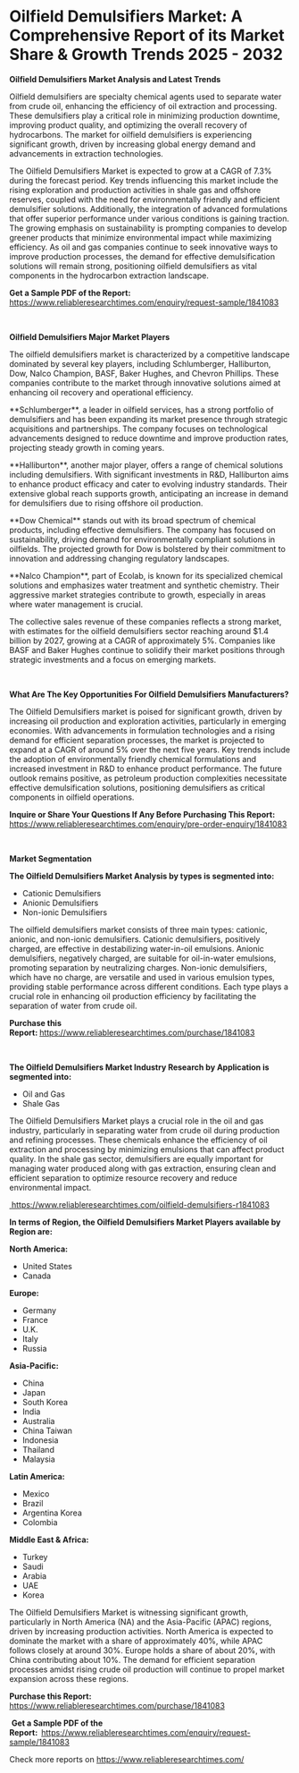 <p><h1>Oilfield Demulsifiers Market: A Comprehensive Report of its Market Share & Growth Trends 2025 - 2032</h1></p><p><strong>Oilfield Demulsifiers Market Analysis and Latest Trends</strong></p>
<p><p>Oilfield demulsifiers are specialty chemical agents used to separate water from crude oil, enhancing the efficiency of oil extraction and processing. These demulsifiers play a critical role in minimizing production downtime, improving product quality, and optimizing the overall recovery of hydrocarbons. The market for oilfield demulsifiers is experiencing significant growth, driven by increasing global energy demand and advancements in extraction technologies.</p><p>The Oilfield Demulsifiers Market is expected to grow at a CAGR of 7.3% during the forecast period. Key trends influencing this market include the rising exploration and production activities in shale gas and offshore reserves, coupled with the need for environmentally friendly and efficient demulsifier solutions. Additionally, the integration of advanced formulations that offer superior performance under various conditions is gaining traction. The growing emphasis on sustainability is prompting companies to develop greener products that minimize environmental impact while maximizing efficiency. As oil and gas companies continue to seek innovative ways to improve production processes, the demand for effective demulsification solutions will remain strong, positioning oilfield demulsifiers as vital components in the hydrocarbon extraction landscape.</p></p>
<p><strong>Get a Sample PDF of the Report:&nbsp;</strong> <a href="https://www.reliableresearchtimes.com/enquiry/request-sample/1841083?utm_campaign=2133&utm_medium=2&utm_source=Github&utm_content=ia&utm_term=03022025&utm_id=oilfield-demulsifiers">https://www.reliableresearchtimes.com/enquiry/request-sample/1841083</a></p>
<p>&nbsp;</p>
<p><strong>Oilfield Demulsifiers Major Market Players</strong></p>
<p><p>The oilfield demulsifiers market is characterized by a competitive landscape dominated by several key players, including Schlumberger, Halliburton, Dow, Nalco Champion, BASF, Baker Hughes, and Chevron Phillips. These companies contribute to the market through innovative solutions aimed at enhancing oil recovery and operational efficiency.</p><p>**Schlumberger**, a leader in oilfield services, has a strong portfolio of demulsifiers and has been expanding its market presence through strategic acquisitions and partnerships. The company focuses on technological advancements designed to reduce downtime and improve production rates, projecting steady growth in coming years.</p><p>**Halliburton**, another major player, offers a range of chemical solutions including demulsifiers. With significant investments in R&D, Halliburton aims to enhance product efficacy and cater to evolving industry standards. Their extensive global reach supports growth, anticipating an increase in demand for demulsifiers due to rising offshore oil production.</p><p>**Dow Chemical** stands out with its broad spectrum of chemical products, including effective demulsifiers. The company has focused on sustainability, driving demand for environmentally compliant solutions in oilfields. The projected growth for Dow is bolstered by their commitment to innovation and addressing changing regulatory landscapes.</p><p>**Nalco Champion**, part of Ecolab, is known for its specialized chemical solutions and emphasizes water treatment and synthetic chemistry. Their aggressive market strategies contribute to growth, especially in areas where water management is crucial.</p><p>The collective sales revenue of these companies reflects a strong market, with estimates for the oilfield demulsifiers sector reaching around $1.4 billion by 2027, growing at a CAGR of approximately 5%. Companies like BASF and Baker Hughes continue to solidify their market positions through strategic investments and a focus on emerging markets.</p></p>
<p>&nbsp;</p>
<p><strong>What Are The Key Opportunities For Oilfield Demulsifiers Manufacturers?</strong></p>
<p><p>The Oilfield Demulsifiers market is poised for significant growth, driven by increasing oil production and exploration activities, particularly in emerging economies. With advancements in formulation technologies and a rising demand for efficient separation processes, the market is projected to expand at a CAGR of around 5% over the next five years. Key trends include the adoption of environmentally friendly chemical formulations and increased investment in R&D to enhance product performance. The future outlook remains positive, as petroleum production complexities necessitate effective demulsification solutions, positioning demulsifiers as critical components in oilfield operations.</p></p>
<p><strong>Inquire or Share Your Questions If Any Before Purchasing This Report:</strong> <a href="https://www.reliableresearchtimes.com/enquiry/pre-order-enquiry/1841083?utm_campaign=2133&utm_medium=2&utm_source=Github&utm_content=ia&utm_term=03022025&utm_id=oilfield-demulsifiers">https://www.reliableresearchtimes.com/enquiry/pre-order-enquiry/1841083</a></p>
<p>&nbsp;</p>
<p><strong>Market Segmentation</strong></p>
<p><strong>The Oilfield Demulsifiers Market Analysis by types is segmented into:</strong></p>
<p><ul><li>Cationic Demulsifiers</li><li>Anionic Demulsifiers</li><li>Non-ionic Demulsifiers</li></ul></p>
<p><p>The oilfield demulsifiers market consists of three main types: cationic, anionic, and non-ionic demulsifiers. Cationic demulsifiers, positively charged, are effective in destabilizing water-in-oil emulsions. Anionic demulsifiers, negatively charged, are suitable for oil-in-water emulsions, promoting separation by neutralizing charges. Non-ionic demulsifiers, which have no charge, are versatile and used in various emulsion types, providing stable performance across different conditions. Each type plays a crucial role in enhancing oil production efficiency by facilitating the separation of water from crude oil.</p></p>
<p><strong>Purchase this Report:&nbsp;</strong><a href="https://www.reliableresearchtimes.com/purchase/1841083?utm_campaign=2133&utm_medium=2&utm_source=Github&utm_content=ia&utm_term=03022025&utm_id=oilfield-demulsifiers">https://www.reliableresearchtimes.com/purchase/1841083</a></p>
<p>&nbsp;</p>
<p><strong>The Oilfield Demulsifiers Market Industry Research by Application is segmented into:</strong></p>
<p><ul><li>Oil and Gas</li><li>Shale Gas</li></ul></p>
<p><p>The Oilfield Demulsifiers Market plays a crucial role in the oil and gas industry, particularly in separating water from crude oil during production and refining processes. These chemicals enhance the efficiency of oil extraction and processing by minimizing emulsions that can affect product quality. In the shale gas sector, demulsifiers are equally important for managing water produced along with gas extraction, ensuring clean and efficient separation to optimize resource recovery and reduce environmental impact.</p></p>
<p><a href="https://www.reliableresearchtimes.com/oilfield-demulsifiers-r1841083?utm_campaign=2133&utm_medium=2&utm_source=Github&utm_content=ia&utm_term=03022025&utm_id=oilfield-demulsifiers">&nbsp;https://www.reliableresearchtimes.com/oilfield-demulsifiers-r1841083</a></p>
<p><strong>In terms of Region, the Oilfield Demulsifiers Market Players available by Region are:</strong></p>
<p>
    <p> <strong> North America: </strong>
        <ul>
            <li>United States</li>
            <li>Canada</li>
        </ul>
        </p> 
    <p> <strong> Europe: </strong>
        <ul>
            <li>Germany</li>
            <li>France</li>
            <li>U.K.</li>
            <li>Italy</li>
            <li>Russia</li>
        </ul>
        </p> 
    <p> <strong> Asia-Pacific: </strong>
        <ul>
            <li>China</li>
            <li>Japan</li>
            <li>South Korea</li>
            <li>India</li>
            <li>Australia</li>
            <li>China Taiwan</li>
            <li>Indonesia</li>
            <li>Thailand</li>
            <li>Malaysia</li>
        </ul>
        </p> 
    <p> <strong> Latin America: </strong>
        <ul>
            <li>Mexico</li>
            <li>Brazil</li>
            <li>Argentina Korea</li>
            <li>Colombia</li>
        </ul>
        </p> 
    <p> <strong> Middle East & Africa: </strong>
        <ul>
            <li>Turkey</li>
            <li>Saudi</li>
            <li>Arabia</li>
            <li>UAE</li>
            <li>Korea</li>
        </ul>
    </p>
    </p>
<p><p>The Oilfield Demulsifiers Market is witnessing significant growth, particularly in North America (NA) and the Asia-Pacific (APAC) regions, driven by increasing production activities. North America is expected to dominate the market with a share of approximately 40%, while APAC follows closely at around 30%. Europe holds a share of about 20%, with China contributing about 10%. The demand for efficient separation processes amidst rising crude oil production will continue to propel market expansion across these regions.</p></p>
<p><strong>Purchase this Report: </strong><a href="https://www.reliableresearchtimes.com/purchase/1841083?utm_campaign=2133&utm_medium=2&utm_source=Github&utm_content=ia&utm_term=03022025&utm_id=oilfield-demulsifiers">https://www.reliableresearchtimes.com/purchase/1841083</a></p>
<p>&nbsp;<strong>Get a Sample PDF of the Report:&nbsp;&nbsp;</strong><a href="https://www.reliableresearchtimes.com/enquiry/request-sample/1841083?utm_campaign=2133&utm_medium=2&utm_source=Github&utm_content=ia&utm_term=03022025&utm_id=oilfield-demulsifiers">https://www.reliableresearchtimes.com/enquiry/request-sample/1841083</a></p>
<p><strong></strong></p>
<p>Check more reports on <a href="https://www.reliableresearchtimes.com/?utm_campaign=2133&utm_medium=2&utm_source=Github&utm_content=ia&utm_term=03022025&utm_id=oilfield-demulsifiers">https://www.reliableresearchtimes.com/</a></p>